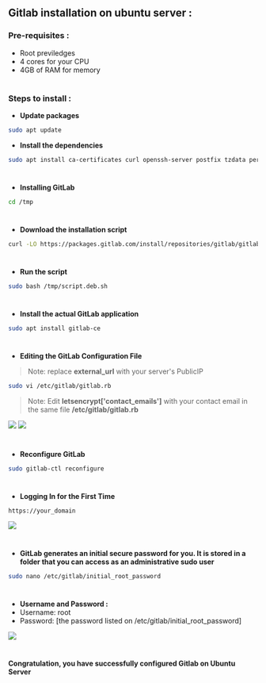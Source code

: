 ## Gitlab installation on ubuntu server :

### Pre-requisites : 
- Root previledges
- 4 cores for your CPU
- 4GB of RAM for memory

#
### Steps to install :
- <b>Update packages</b>
```bash
sudo apt update
```
  - <b>Install the dependencies</b>
  ```bash
  sudo apt install ca-certificates curl openssh-server postfix tzdata perl
  ```

#
- <b>Installing GitLab</b>
```bash
cd /tmp
```

#
  - <b>Download the installation script</b>
  ```bash
  curl -LO https://packages.gitlab.com/install/repositories/gitlab/gitlab-ce/script.deb.sh
  ```

 #
  - <b>Run the script</b>
  ```bash
  sudo bash /tmp/script.deb.sh
  ```

 #
  - <b>Install the actual GitLab application</b>
  ```bash
 sudo apt install gitlab-ce
  ```

#
- <b>Editing the GitLab Configuration File</b>
> Note: replace <b>external_url</b> with your server's PublicIP</b>
 ```bash
 sudo vi /etc/gitlab/gitlab.rb
  ```
> Note: Edit <b>letsencrypt['contact_emails']</b> with your contact email in the same file <b>/etc/gitlab/gitlab.rb</b>
<img src="https://github.com/DevMadhup/GitLab-Zero-to-Hero/blob/main/Assets/gitlab-http.png" />
<img src="https://github.com/DevMadhup/GitLab-Zero-to-Hero/blob/main/Assets/gitlab-http-2.png" />

#
- <b>Reconfigure GitLab</b>
```bash
sudo gitlab-ctl reconfigure
  ```

#
- <b>Logging In for the First Time</b>
```bash
https://your_domain
  ```
<img src="https://github.com/DevMadhup/GitLab-Zero-to-Hero/blob/main/Assets/gitlab-dash-vm.png" />

#
- <b>GitLab generates an initial secure password for you. It is stored in a folder that you can access as an administrative sudo user</b>
```bash
sudo nano /etc/gitlab/initial_root_password
  ```

# 
- <b>Username and Password : </b> 
- Username: root
- Password: [the password listed on /etc/gitlab/initial_root_password]
<img src="https://github.com/DevMadhup/GitLab-Zero-to-Hero/blob/main/Assets/gitlab-main.png" />

#
<b>Congratulation, you have successfully configured Gitlab on Ubuntu Server</b>
